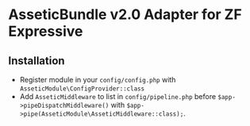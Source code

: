 # AsseticBundle v2.0 Adapter for ZF Expressive

## Installation
 * Register module in your `config/config.php` with `AsseticModule\ConfigProvider::class`
 * Add `AsseticMiddleware` to list in `config/pipeline.php` before `$app->pipeDispatchMiddleware()` 
   with `$app->pipe(AsseticModule\AsseticMiddleware::class);`.
   